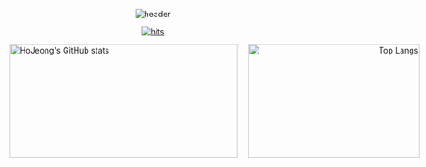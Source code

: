 <p align="center">
  <img src="https://capsule-render.vercel.app/api?type=wave&color=auto&height=300&section=header&text=Welcome%20to%20HoJeong's%20Github&fontSize=50" alt="header">
</p>

<p align="center">
  <a href="https://github.com/HOJEONGKIMM">
    <img src="https://hits.seeyoufarm.com/api/count/incr/badge.svg?url=https%3A%2F%2Fgithub.com%2FHOJEONGKIMM&count_bg=%23D200FF&title_bg=%23FFA3A3&icon=tinder.svg&icon_color=%23FFFFFF&title=hits&edge_flat=false" alt="hits">
  </a>
</p>


<div style="display: flex; justify-content: space-between;">

  <div style="flex: 1; text-align: left;">
    <img src="https://github-readme-stats.vercel.app/api?username=HOJEONGKIMM&show_icons=true&theme=radical" alt="HoJeong's GitHub stats" width="400" height="200">
  </div>

  <div style="flex: 1; text-align: right; margin-left: 20px;">
    <a href="https://github.com/HOJEONGKIMM">
      <img src="https://github-readme-stats.vercel.app/api/top-langs/?username=HOJEONGKIMM" alt="Top Langs" width="300" height="200">
    </a>
  </div>

</div>

